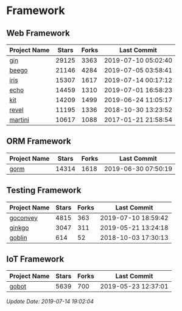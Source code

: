 # Framework

## Web Framework

| Project Name | Stars | Forks | Last Commit |
| ------------ | ----- | ----- | ----------- |
| [gin](https://github.com/gin-gonic/gin) | 29125 | 3363 | 2019-07-10 05:02:40 |
| [beego](https://github.com/astaxie/beego) | 21146 | 4284 | 2019-07-05 03:58:41 |
| [iris](https://github.com/kataras/iris) | 15307 | 1617 | 2019-07-14 00:17:12 |
| [echo](https://github.com/labstack/echo) | 14459 | 1310 | 2019-07-01 16:58:23 |
| [kit](https://github.com/go-kit/kit) | 14209 | 1499 | 2019-06-24 11:05:17 |
| [revel](https://github.com/revel/revel) | 11195 | 1336 | 2018-10-30 13:23:52 |
| [martini](https://github.com/go-martini/martini) | 10617 | 1088 | 2017-01-21 21:58:54 |

## ORM Framework

| Project Name | Stars | Forks | Last Commit |
| ------------ | ----- | ----- | ----------- |
| [gorm](https://github.com/jinzhu/gorm) | 14314 | 1618 | 2019-06-30 07:50:19 |

## Testing Framework

| Project Name | Stars | Forks | Last Commit |
| ------------ | ----- | ----- | ----------- |
| [goconvey](https://github.com/smartystreets/goconvey) | 4815 | 363 | 2019-07-10 18:59:42 |
| [ginkgo](https://github.com/onsi/ginkgo) | 3047 | 311 | 2019-05-21 13:24:18 |
| [goblin](https://github.com/franela/goblin) | 614 | 52 | 2018-10-03 17:30:13 |

## IoT Framework

| Project Name | Stars | Forks | Last Commit |
| ------------ | ----- | ----- | ----------- |
| [gobot](https://github.com/hybridgroup/gobot) | 5639 | 700 | 2019-05-23 12:37:01 |

*Update Date: 2019-07-14 19:02:04*